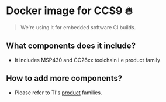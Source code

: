 # Docker image for CCS9 :fire:
> We're using it for embedded software CI builds.

## What components does it include?
- It includes MSP430 and CC26xx toolchain i.e product family

## How to add more components?
- Please refer to TI's [product](https://software-dl.ti.com/ccs/esd/documents/ccs_installer-cli.html) families.
